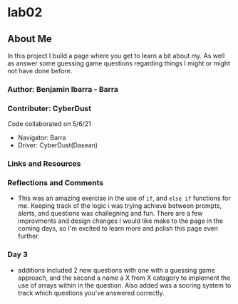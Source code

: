 # lab02

## About Me

In this project I build a page where you get to learn a bit about my. As well as answer some guessing game questions regarding things I might or might not have done before. 

### Author: Benjamin Ibarra - Barra
### Contributer: CyberDust
Code collaborated on 5/6/21
- Navigator: Barra
- Driver: CyberDust(Dasean)

### Links and Resources

### Reflections and Comments
* This was an amazing exercise in the use of `if`, and `else if` functions for me. Keeping track of the logic i was trying achieve between prompts, alerts, and questions was challegning and fun. There are a few improvments and design changes I would like make to the page in the coming days, so I'm excited to learn more and polish this page even further.

### Day 3 
* additions included 2 new questions with one with a guessing game approach, and the second a name a X from X catagory to implement the use of arrays within in the question. Also added was a socring system to track which questions you've answered correctly.